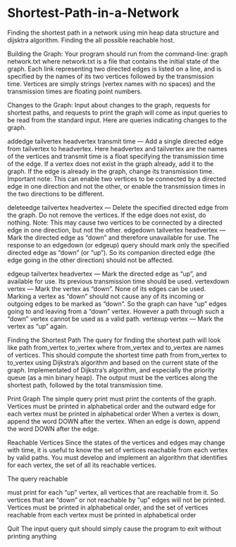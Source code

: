 # Shortest-Path-in-a-Network
Finding the shortest path in a network using min heap data structure and dijsktra algorithm. Finding the all possible reachable host.

Building the Graph:
Your program should run from the command-line:
graph network.txt
where network.txt is a file that contains the initial state of the graph.
Each link representing two directed edges is listed on a line, and is specified by the names of its two vertices followed by the transmission time. Vertices are simply strings (vertex names with no
spaces) and the transmission times are floating point numbers.

Changes to the Graph:
Input about changes to the graph, requests for shortest paths, and requests to print the graph will come as input queries to be read from the standard input. Here are queries indicating changes to
the graph.

addedge tailvertex headvertex transmit time — Add a single directed edge from tailvertex to headvertex. Here headvertex and tailvertex are the names of the vertices and transmit time
is a float specifying the transmission time of the edge. If a vertex does not exist in the graph already, add it to the graph. If the edge is already in the graph, change its transmission
time. Important note: This can enable two vertices to be connected by a directed edge in one direction and not the other, or enable the transmission times in the two directions to be
different.

deleteedge tailvertex headvertex — Delete the specified directed edge from the graph. Do not remove the vertices. If the edge does not exist, do nothing. Note: This may cause two
vertices to be connected by a directed edge in one direction, but not the other. edgedown tailvertex headvertex — Mark the directed edge as “down” and therefore unavailable
for use. The response to an edgedown (or edgeup) query should mark only the specified directed edge as “down” (or “up”). So its companion directed edge (the edge going in the
other direction) should not be affected.

edgeup tailvertex headvertex — Mark the directed edge as “up”, and available for use. Its previous transmission time should be used.
vertexdown vertex — Mark the vertex as “down”. None of its edges can be used. Marking a vertex as “down” should not cause any of its incoming or outgoing edges to be marked
as “down”. So the graph can have “up” edges going to and leaving from a “down” vertex. However a path through such a “down” vertex cannot be used as a valid path.
vertexup vertex — Mark the vertex as “up” again.

Finding the Shortest Path
The query for finding the shortest path will look like
path from_vertex to_vertex
where from_vertex and to_vertex are names of vertices. This should compute the shortest time path from from_vertex to to_vertex using Dijkstra’s algorithm and based on the current state of
the graph.
Implementated of Dijkstra’s algorithm, and especially the priority queue (as a min binary heap). The output must be the vertices along the shortest path, followed by the total transmission time.

Print Graph
The simple query
print
must print the contents of the graph. Vertices must be printed in alphabetical order and the outward edge for each vertex must be printed in alphabetical order
When a vertex is down, append the word DOWN after the vertex. When an edge is down, append the word DOWN after the edge.

Reachable Vertices
Since the states of the vertices and edges may change with time, it is useful to know the set of vertices reachable from each vertex by valid paths. You must develop and implement an algorithm
that identifies for each vertex, the set of all its reachable vertices. 

The query
reachable

must print for each “up” vertex, all vertices that are reachable from it. So vertices that are “down” or not reachable by “up” edges will not be printed. Vertices must be printed in alphabetical order,
and the set of vertices reachable from each vertex must be printed in alphabetical order

Quit
The input query quit should simply cause the program to exit without printing anything
